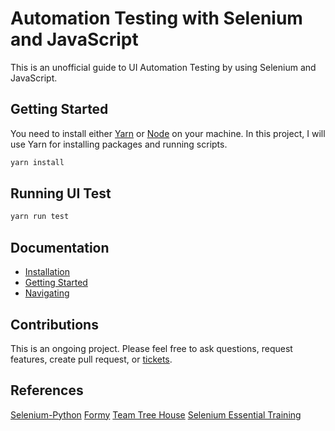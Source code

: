 # Automation Testing with Selenium and JavaScript

This is an unofficial guide to UI Automation Testing by using Selenium and JavaScript.

## Getting Started

You need to install either [Yarn](https://yarnpkg.com/en/) or [Node](https://nodejs.org/en/) on your machine. In this project, I will use Yarn for installing packages and running scripts.

```sh
yarn install
```

## Running UI Test

```sh
yarn run test
```

## Documentation

+ [Installation](docs/installation.md)
+ [Getting Started](docs/getting-started.md)
+ [Navigating](docs/navigating.md)

## Contributions

This is an ongoing project. Please feel free to ask questions, request features, create pull request, or [tickets](https://github.com/dalenguyen/selenium-javascript/issues/new).

## References

[Selenium-Python](https://selenium-python.readthedocs.io)
[Formy](http://formy-project.herokuapp.com/)
[Team Tree House](https://teamtreehouse.com/library/drag-and-drop)
[Selenium Essential Training](https://www.lynda.com/Selenium-tutorials/Selenium-Essential-Training/696863-2.html)
